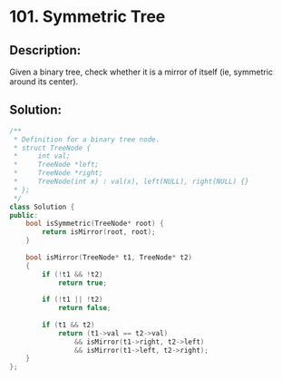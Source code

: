 # 101. Symmetric Tree

## Description:

Given a binary tree, check whether it is a mirror of itself (ie, symmetric around its center).

## Solution:

```c++
/**
 * Definition for a binary tree node.
 * struct TreeNode {
 *     int val;
 *     TreeNode *left;
 *     TreeNode *right;
 *     TreeNode(int x) : val(x), left(NULL), right(NULL) {}
 * };
 */
class Solution {
public:
    bool isSymmetric(TreeNode* root) {
        return isMirror(root, root);
    }
    
    bool isMirror(TreeNode* t1, TreeNode* t2)
    {
        if (!t1 && !t2)
            return true;
        
        if (!t1 || !t2)
            return false;
        
        if (t1 && t2)
            return (t1->val == t2->val) 
                && isMirror(t1->right, t2->left) 
                && isMirror(t1->left, t2->right); 
    }
};
```

<!-- remark：

-  -->
